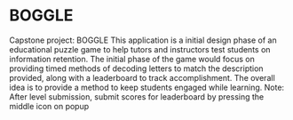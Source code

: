 # BOGGLE
Capstone project: BOGGLE  This application is a initial design phase of an educational puzzle game to help tutors and instructors test students on information retention. The initial phase of the game would focus on providing timed methods of decoding letters to match the description provided, along with a leaderboard to track accomplishment. The overall idea is to provide a method to keep students engaged while learning.   Note: After level submission, submit scores for leaderboard by pressing the middle icon on popup
